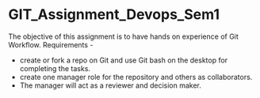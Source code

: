 # GIT_Assignment_Devops_Sem1

The objective of this assignment is to have hands on experience of Git Workflow. 
Requirements -
- create or fork a repo on Git and use Git bash on the desktop for completing the tasks. 
- create one manager role for the repository and others as collaborators. 
- The manager will act as a reviewer and decision maker. 

